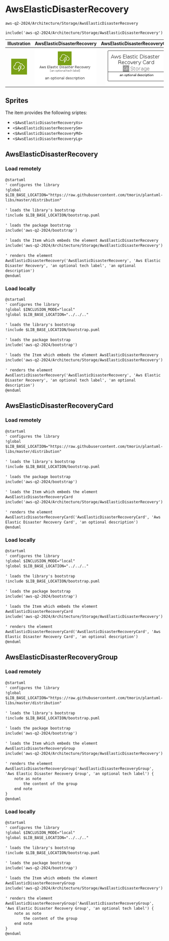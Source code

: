 # AwsElasticDisasterRecovery


```text
aws-q2-2024/Architecture/Storage/AwsElasticDisasterRecovery
```

```text
include('aws-q2-2024/Architecture/Storage/AwsElasticDisasterRecovery')
```



| Illustration | AwsElasticDisasterRecovery | AwsElasticDisasterRecoveryCard | AwsElasticDisasterRecoveryGroup |
| :---: | :---: | :---: | :---: |
| ![illustration for Illustration](../../../aws-q2-2024/Architecture/Storage/AwsElasticDisasterRecovery.png) | ![illustration for AwsElasticDisasterRecovery](../../../aws-q2-2024/Architecture/Storage/AwsElasticDisasterRecovery.Local.png) | ![illustration for AwsElasticDisasterRecoveryCard](../../../aws-q2-2024/Architecture/Storage/AwsElasticDisasterRecoveryCard.Local.png) | ![illustration for AwsElasticDisasterRecoveryGroup](../../../aws-q2-2024/Architecture/Storage/AwsElasticDisasterRecoveryGroup.Local.png) |



## Sprites
The item provides the following sriptes:

- `<$AwsElasticDisasterRecoveryXs>`
- `<$AwsElasticDisasterRecoverySm>`
- `<$AwsElasticDisasterRecoveryMd>`
- `<$AwsElasticDisasterRecoveryLg>`





## AwsElasticDisasterRecovery

### Load remotely
```plantuml
@startuml
' configures the library
!global $LIB_BASE_LOCATION="https://raw.githubusercontent.com/tmorin/plantuml-libs/master/distribution"

' loads the library's bootstrap
!include $LIB_BASE_LOCATION/bootstrap.puml

' loads the package bootstrap
include('aws-q2-2024/bootstrap')

' loads the Item which embeds the element AwsElasticDisasterRecovery
include('aws-q2-2024/Architecture/Storage/AwsElasticDisasterRecovery')

' renders the element
AwsElasticDisasterRecovery('AwsElasticDisasterRecovery', 'Aws Elastic Disaster Recovery', 'an optional tech label', 'an optional description')
@enduml
```

### Load locally
```plantuml
@startuml
' configures the library
!global $INCLUSION_MODE="local"
!global $LIB_BASE_LOCATION="../../.."

' loads the library's bootstrap
!include $LIB_BASE_LOCATION/bootstrap.puml

' loads the package bootstrap
include('aws-q2-2024/bootstrap')

' loads the Item which embeds the element AwsElasticDisasterRecovery
include('aws-q2-2024/Architecture/Storage/AwsElasticDisasterRecovery')

' renders the element
AwsElasticDisasterRecovery('AwsElasticDisasterRecovery', 'Aws Elastic Disaster Recovery', 'an optional tech label', 'an optional description')
@enduml
```

## AwsElasticDisasterRecoveryCard

### Load remotely
```plantuml
@startuml
' configures the library
!global $LIB_BASE_LOCATION="https://raw.githubusercontent.com/tmorin/plantuml-libs/master/distribution"

' loads the library's bootstrap
!include $LIB_BASE_LOCATION/bootstrap.puml

' loads the package bootstrap
include('aws-q2-2024/bootstrap')

' loads the Item which embeds the element AwsElasticDisasterRecoveryCard
include('aws-q2-2024/Architecture/Storage/AwsElasticDisasterRecovery')

' renders the element
AwsElasticDisasterRecoveryCard('AwsElasticDisasterRecoveryCard', 'Aws Elastic Disaster Recovery Card', 'an optional description')
@enduml
```

### Load locally
```plantuml
@startuml
' configures the library
!global $INCLUSION_MODE="local"
!global $LIB_BASE_LOCATION="../../.."

' loads the library's bootstrap
!include $LIB_BASE_LOCATION/bootstrap.puml

' loads the package bootstrap
include('aws-q2-2024/bootstrap')

' loads the Item which embeds the element AwsElasticDisasterRecoveryCard
include('aws-q2-2024/Architecture/Storage/AwsElasticDisasterRecovery')

' renders the element
AwsElasticDisasterRecoveryCard('AwsElasticDisasterRecoveryCard', 'Aws Elastic Disaster Recovery Card', 'an optional description')
@enduml
```

## AwsElasticDisasterRecoveryGroup

### Load remotely
```plantuml
@startuml
' configures the library
!global $LIB_BASE_LOCATION="https://raw.githubusercontent.com/tmorin/plantuml-libs/master/distribution"

' loads the library's bootstrap
!include $LIB_BASE_LOCATION/bootstrap.puml

' loads the package bootstrap
include('aws-q2-2024/bootstrap')

' loads the Item which embeds the element AwsElasticDisasterRecoveryGroup
include('aws-q2-2024/Architecture/Storage/AwsElasticDisasterRecovery')

' renders the element
AwsElasticDisasterRecoveryGroup('AwsElasticDisasterRecoveryGroup', 'Aws Elastic Disaster Recovery Group', 'an optional tech label') {
    note as note
        the content of the group
    end note
}
@enduml
```

### Load locally
```plantuml
@startuml
' configures the library
!global $INCLUSION_MODE="local"
!global $LIB_BASE_LOCATION="../../.."

' loads the library's bootstrap
!include $LIB_BASE_LOCATION/bootstrap.puml

' loads the package bootstrap
include('aws-q2-2024/bootstrap')

' loads the Item which embeds the element AwsElasticDisasterRecoveryGroup
include('aws-q2-2024/Architecture/Storage/AwsElasticDisasterRecovery')

' renders the element
AwsElasticDisasterRecoveryGroup('AwsElasticDisasterRecoveryGroup', 'Aws Elastic Disaster Recovery Group', 'an optional tech label') {
    note as note
        the content of the group
    end note
}
@enduml
```

